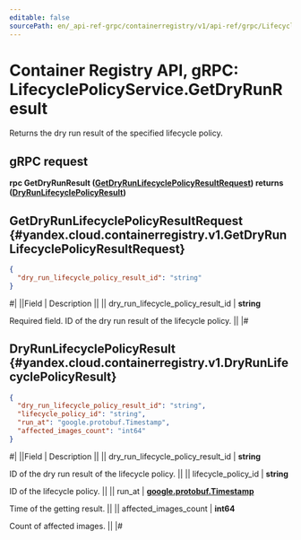 ```yaml
---
editable: false
sourcePath: en/_api-ref-grpc/containerregistry/v1/api-ref/grpc/LifecyclePolicy/getDryRunResult.md
---
```


# Container Registry API, gRPC: LifecyclePolicyService.GetDryRunResult

Returns the dry run result of the specified lifecycle policy.

## gRPC request

**rpc GetDryRunResult ([GetDryRunLifecyclePolicyResultRequest](#yandex.cloud.containerregistry.v1.GetDryRunLifecyclePolicyResultRequest)) returns ([DryRunLifecyclePolicyResult](#yandex.cloud.containerregistry.v1.DryRunLifecyclePolicyResult))**

## GetDryRunLifecyclePolicyResultRequest {#yandex.cloud.containerregistry.v1.GetDryRunLifecyclePolicyResultRequest}

```json
{
  "dry_run_lifecycle_policy_result_id": "string"
}
```

#|
||Field | Description ||
|| dry_run_lifecycle_policy_result_id | **string**

Required field. ID of the dry run result of the lifecycle policy. ||
|#

## DryRunLifecyclePolicyResult {#yandex.cloud.containerregistry.v1.DryRunLifecyclePolicyResult}

```json
{
  "dry_run_lifecycle_policy_result_id": "string",
  "lifecycle_policy_id": "string",
  "run_at": "google.protobuf.Timestamp",
  "affected_images_count": "int64"
}
```

#|
||Field | Description ||
|| dry_run_lifecycle_policy_result_id | **string**

ID of the dry run result of the lifecycle policy. ||
|| lifecycle_policy_id | **string**

ID of the lifecycle policy. ||
|| run_at | **[google.protobuf.Timestamp](https://developers.google.com/protocol-buffers/docs/reference/google.protobuf#timestamp)**

Time of the getting result. ||
|| affected_images_count | **int64**

Count of affected images. ||
|#